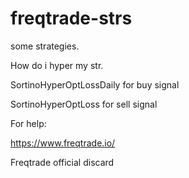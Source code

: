 # freqtrade-strs
some strategies.

How do i hyper my str.

SortinoHyperOptLossDaily for buy signal

SortinoHyperOptLoss for sell signal

For help:

https://www.freqtrade.io/

Freqtrade official discard

